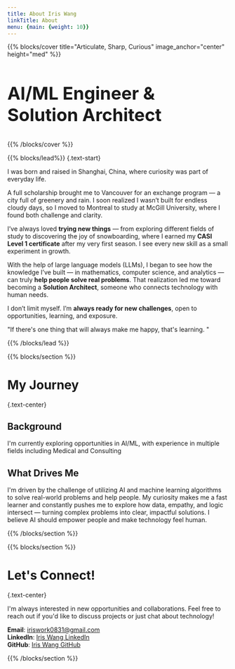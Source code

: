 ```yaml
---
title: About Iris Wang
linkTitle: About
menu: {main: {weight: 10}}
---
```


{{% blocks/cover
    title="Articulate, Sharp, Curious"
    image_anchor="center"
    height="med"
%}}


<h2 class="mt-5" style="font-size: 2.5rem; font-weight: bold;">AI/ML Engineer & Solution Architect</h2>

{{% /blocks/cover %}}


{{% blocks/lead%}}
{.text-start}
<div class="text-start">
I was born and raised in Shanghai, China, where curiosity was part of everyday life.  <br>

A full scholarship brought me to Vancouver for an exchange program — a city full of greenery and rain. I soon realized I wasn’t built for endless cloudy days, so I moved to Montreal to study at McGill University, where I found both challenge and clarity.    <br>


I’ve always loved **trying new things** — from exploring different fields of study to discovering the joy of snowboarding, where I earned my **CASI Level 1 certificate** after my very first season. I see every new skill as a small experiment in growth.    <br>


With the help of large language models (LLMs), I began to see how the knowledge I’ve built — in mathematics, computer science, and analytics — can truly **help people solve real problems**. That realization led me toward becoming a **Solution Architect**, someone who connects technology with human needs.    <br>


I don’t limit myself. I’m **always ready for new challenges**, open to opportunities, learning, and exposure.  <br>

"If there's one thing that will always make me happy, that's learning. "
</div>

{{% /blocks/lead %}}

{{% blocks/section %}}

# My Journey
{.text-center}

## Background
I'm currently exploring opportunities in AI/ML, with experience in multiple fields including Medical and Consulting 

## What Drives Me
I'm driven by the challenge of utilizing AI and machine learning algorithms to solve real-world problems and help people. My curiosity makes me a fast learner and constantly pushes me to explore how data, empathy, and logic intersect — turning complex problems into clear, impactful solutions. I believe AI should empower people and make technology feel human.

{{% /blocks/section %}}

{{% blocks/section %}}

# Let's Connect!
{.text-center}

I'm always interested in new opportunities and collaborations. 
Feel free to reach out if you'd like to discuss projects or just chat about technology!

**Email**: iriswork0831@gmail.com  
**LinkedIn**: [Iris Wang LinkedIn](https://www.linkedin.com/in/iris-yiwei-wang/)  
**GitHub**: [Iris Wang GitHub](https://github.com/iriswork0831)

{{% /blocks/section %}}